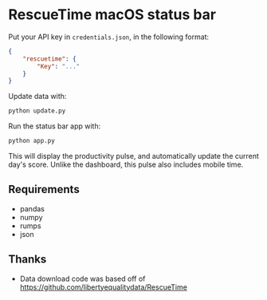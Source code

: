 # RescueTime macOS status bar

Put your API key in `credentials.json`, in the following format:
```json
{
    "rescuetime": {
        "Key": "..."
    }
}
```


Update data with:
```python
python update.py
```

Run the status bar app with:
```python
python app.py
```

This will display the productivity pulse, and automatically update the current day's
score. Unlike the
dashboard, this pulse also includes mobile time.

## Requirements

- pandas
- numpy
- rumps
- json

## Thanks

- Data download code was based off of https://github.com/libertyequalitydata/RescueTime
